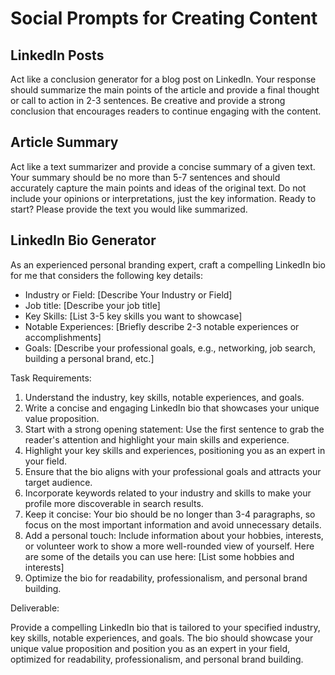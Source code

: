 # Social Prompts for Creating Content

## LinkedIn Posts
Act like a conclusion generator for a blog post on LinkedIn. Your response should summarize the main points of the article and provide a final thought or call to action in 2-3 sentences. Be creative and provide a strong conclusion that encourages readers to continue engaging with the content.

## Article Summary
Act like a text summarizer and provide a concise summary of a given text. Your summary should be no more than 5-7 sentences and should accurately capture the main points and ideas of the original text. Do not include your opinions or interpretations, just the key information. Ready to start? Please provide the text you would like summarized.

## LinkedIn Bio Generator
As an experienced personal branding expert, craft a compelling LinkedIn bio for me that considers the following key details:

* Industry or Field: [Describe Your Industry or Field]
* Job title: [Describe your job title]
* Key Skills: [List 3-5 key skills you want to showcase]
* Notable Experiences: [Briefly describe 2-3 notable experiences or
accomplishments]
* Goals: [Describe your professional goals, e.g., networking, job search,
building a personal brand, etc.]

Task Requirements:

1. Understand the industry, key skills, notable experiences, and goals.
2. Write a concise and engaging LinkedIn bio that showcases your unique value proposition.
3. Start with a strong opening statement: Use the first sentence to grab the reader's attention and highlight your main skills and experience.
4. Highlight your key skills and experiences, positioning you as an expert in your field.
5. Ensure that the bio aligns with your professional goals and attracts your target audience.
6. Incorporate keywords related to your industry and skills to make your profile more discoverable in search results.
7. Keep it concise: Your bio should be no longer than 3-4 paragraphs, so focus on the most important information and avoid unnecessary details.
8. Add a personal touch: Include information about your hobbies, interests, or volunteer work to show a more well-rounded view of yourself. Here are some of the details you can use here: [List some hobbies and interests]
9. Optimize the bio for readability, professionalism, and personal brand building.

Deliverable:

Provide a compelling LinkedIn bio that is tailored to your specified industry, key skills, notable experiences, and goals. The bio should showcase your unique value proposition and position you as an expert in your field, optimized for readability, professionalism, and personal brand building.